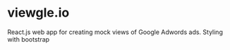 # viewgle.io
React.js web app for creating mock views of Google Adwords ads.
Styling with bootstrap
